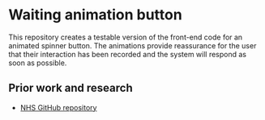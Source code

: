 # Waiting animation button

This repository creates a testable version of the front-end code for an animated spinner button. The animations provide reassurance for the user that their interaction has been recorded and the system will respond as soon as possible.

## Prior work and research

* [NHS GitHub repository](https://github.com/nhsuk/nhsuk-service-manual-community-backlog/issues/255)
